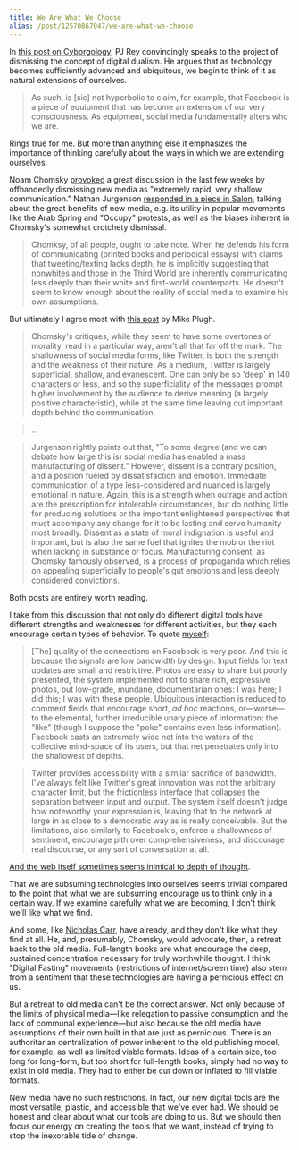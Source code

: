 ```yaml
---
title: We Are What We Choose
alias: /post/12570867047/we-are-what-we-choose
---
```

In [this post on Cyborgology](http://thesocietypages.org/cyborgology/2011/11/03/equipment-why-you-cant-convince-a-cyborg-shes-a-cyborg/),
PJ Rey convincingly speaks to the project of dismissing the concept of
digital dualism. He argues that as technology becomes sufficiently
advanced and ubiquitous, we begin to think of it as natural extensions
of ourselves.

> As such, is [sic] not hyperbolic to claim, for example, that Facebook
> is a piece of equipment that has become an extension of our very
> consciousness. As equipment, social media fundamentally alters who we
> are.

Rings true for me. But more than anything else it emphasizes the
importance of thinking carefully about the ways in which we are
extending ourselves.

Noam Chomsky [provoked](http://www.brightestyoungthings.com/articles/the-secret-of-noam-a-chomsky-interview.htm)
a great discussion in the last few weeks by offhandedly dismissing new
media as "extremely rapid, very shallow communication." Nathan Jurgenson
[responded in a piece in Salon](http://www.salon.com/2011/10/23/why_chomsky_is_wrong_about_twitter/singleton/),
talking about the great benefits of new media, e.g. its utility in
popular movements like the Arab Spring and "Occupy" protests, as well as
the biases inherent in Chomsky's somewhat crotchety dismissal.

> Chomksy, of all people, ought to take note. When he defends his form
> of communicating (printed books and periodical essays) with claims
> that tweeting/texting lacks depth, he is implicitly suggesting that
> nonwhites and those in the Third World are inherently communicating
> less deeply than their white and first-world counterparts. He doesn't
> seem to know enough about the reality of social media to examine his
> own assumptions.

But ultimately I agree most with [this post](http://figureground.ca/2011/10/31/why-chomsky-is-wrong-about-twitter-a-rebuttal/) by Mike Plugh.

> Chomsky's critiques, while they seem to have some overtones of
> morality, read in a particular way, aren't all that far off the mark.
> The shallowness of social media forms, like Twitter, is both the
> strength and the weakness of their nature. As a medium, Twitter is
> largely superficial, shallow, and evanescent. One can only be so
> 'deep' in 140 characters or less, and so the superficiality of the
> messages prompt higher involvement by the audience to derive meaning
> (a largely positive characteristic), while at the same time leaving
> out important depth behind the communication.

> ...

> Jurgenson rightly points out that, "To some degree (and we can debate
> how large this is) social media has enabled a mass manufacturing of
> dissent." However, dissent is a contrary position, and a position
> fueled by dissatisfaction and emotion. Immediate communication of a
> type less-considered and nuanced is largely emotional in nature.
> Again, this is a strength when outrage and action are the prescription
> for intolerable circumstances, but do nothing little for producing
> solutions or the important enlightened perspectives that must
> accompany any change for it to be lasting and serve humanity most
> broadly. Dissent as a state of moral indignation is useful and
> important, but is also the same fuel that ignites the mob or the riot
> when lacking in substance or focus. Manufacturing consent, as Chomsky
> famously observed, is a process of propaganda which relies on
> appealing superficially to people's gut emotions and less deeply
> considered convictions.

Both posts are entirely worth reading.

I take from this discussion that not only do different digital tools
have different strengths and weaknesses for different activities, but
they each encourage certain types of behavior. To quote
[myself](http://blog.byjoemoon.com/post/3112676038/the-end-of-comments):

> [The] quality of the connections on Facebook is very poor. And this is
> because the signals are low bandwidth by design. Input fields for text
> updates are small and restrictive. Photos are easy to share but poorly
> presented, the system implemented not to share rich, expressive
> photos, but low-grade, mundane, documentarian ones: I was here; I did
> this; I was with these people. Ubiquitous interaction is reduced to
> comment fields that encourage short, *ad hoc* reactions, or&mdash;worse&mdash;to
> the elemental, further irreducible unary piece of information: the
> "like" (though I suppose the "poke" contains even less information).
> Facebook casts an extremely wide net into the waters of the collective
> mind-space of its users, but that net penetrates only into the
> shallowest of depths.

> Twitter provides accessibility with a similar sacrifice of bandwidth.
> I've always felt like Twitter's great innovation was not the arbitrary
> character limit, but the frictionless interface that collapses the
> separation between input and output. The system itself doesn't judge
> how noteworthy your expression is, leaving that to the network at
> large in as close to a democratic way as is really conceivable. But
> the limitations, also similarly to Facebook's, enforce a shallowness
> of sentiment, encourage pith over comprehensiveness, and discourage
> real discourse, or any sort of conversation at all.

[And the web itself sometimes seems inimical to depth of thought](http://blog.byjoemoon.com/post/6542036868/project-depth).

That we are subsuming technologies into ourselves seems trivial compared
to the point that what we are subsuming encourage us to think only in a
certain way. If we examine carefully what we are becoming, I don't think
we'll like what we find.

And some, like [Nicholas Carr](http://www.theatlantic.com/magazine/archive/2008/07/is-google-making-us-stupid/6868/),
have already, and they don't like what they find at all. He, and,
presumably, Chomsky, would advocate, then, a retreat back to the old
media. Full-length books are what encourage the deep, sustained
concentration necessary for truly worthwhile thought. I think "Digital
Fasting" movements (restrictions of internet/screen time) also stem from
a sentiment that these technologies are having a pernicious effect on
us.

But a retreat to old media can't be the correct answer. Not only because
of the limits of physical media&mdash;like relegation to passive consumption
and the lack of communal experience&mdash;but also because the old media have
assumptions of their own built in that are just as pernicious. There is
an authoritarian centralization of power inherent to the old publishing
model, for example, as well as limited viable formats. Ideas of a
certain size, too long for long-form, but too short for full-length
books, simply had no way to exist in old media. They had to either be
cut down or inflated to fill viable formats.

New media have no such restrictions. In fact, our new digital tools are
the most versatile, plastic, and accessible that we've ever had. We
should be honest and clear about what our tools are doing to us. But we
should then focus our energy on creating the tools that we want, instead
of trying to stop the inexorable tide of change.
